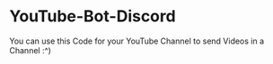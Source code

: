 # YouTube-Bot-Discord

You can use this Code for your YouTube Channel to send Videos in a Channel
:^)

